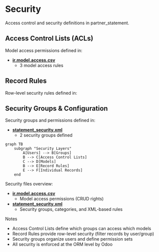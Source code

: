 # Security

Access control and security definitions in partner_statement.

## Access Control Lists (ACLs)

Model access permissions defined in:
- **[ir.model.access.csv](../partner_statement/security/ir.model.access.csv)**
  - 3 model access rules

## Record Rules

Row-level security rules defined in:

## Security Groups & Configuration

Security groups and permissions defined in:
- **[statement_security.xml](../partner_statement/security/statement_security.xml)**
  - 2 security groups defined

```mermaid
graph TB
    subgraph "Security Layers"
        A[Users] --> B[Groups]
        B --> C[Access Control Lists]
        C --> D[Models]
        B --> E[Record Rules]
        E --> F[Individual Records]
    end
```

Security files overview:
- **[ir.model.access.csv](../partner_statement/security/ir.model.access.csv)**
  - Model access permissions (CRUD rights)
- **[statement_security.xml](../partner_statement/security/statement_security.xml)**
  - Security groups, categories, and XML-based rules

Notes
- Access Control Lists define which groups can access which models
- Record Rules provide row-level security (filter records by user/group)
- Security groups organize users and define permission sets
- All security is enforced at the ORM level by Odoo
